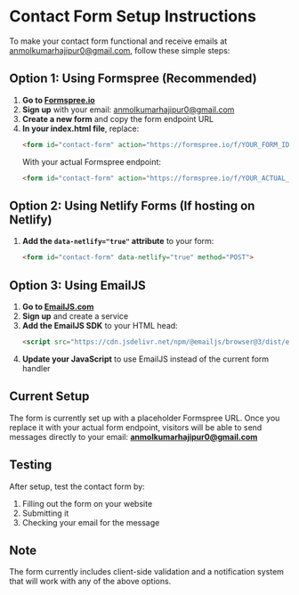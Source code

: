 # Contact Form Setup Instructions

To make your contact form functional and receive emails at anmolkumarhajipur0@gmail.com, follow these simple steps:

## Option 1: Using Formspree (Recommended)

1. **Go to [Formspree.io](https://formspree.io)**
2. **Sign up** with your email: anmolkumarhajipur0@gmail.com
3. **Create a new form** and copy the form endpoint URL
4. **In your index.html file**, replace:
   ```html
   <form id="contact-form" action="https://formspree.io/f/YOUR_FORM_ID" method="POST">
   ```
   With your actual Formspree endpoint:
   ```html
   <form id="contact-form" action="https://formspree.io/f/YOUR_ACTUAL_FORM_ID" method="POST">
   ```

## Option 2: Using Netlify Forms (If hosting on Netlify)

1. **Add the `data-netlify="true"` attribute** to your form:
   ```html
   <form id="contact-form" data-netlify="true" method="POST">
   ```

## Option 3: Using EmailJS

1. **Go to [EmailJS.com](https://www.emailjs.com/)**
2. **Sign up** and create a service
3. **Add the EmailJS SDK** to your HTML head:
   ```html
   <script src="https://cdn.jsdelivr.net/npm/@emailjs/browser@3/dist/email.min.js"></script>
   ```
4. **Update your JavaScript** to use EmailJS instead of the current form handler

## Current Setup

The form is currently set up with a placeholder Formspree URL. Once you replace it with your actual form endpoint, visitors will be able to send messages directly to your email: **anmolkumarhajipur0@gmail.com**

## Testing

After setup, test the contact form by:
1. Filling out the form on your website
2. Submitting it
3. Checking your email for the message

## Note

The form currently includes client-side validation and a notification system that will work with any of the above options.
